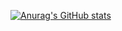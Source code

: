 [![Anurag's GitHub stats](https://github-readme-stats.vercel.app/api?username=extragornax)](https://github.com/anuraghazra/github-readme-stats)
